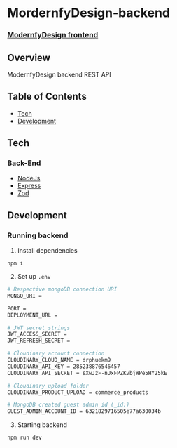 # MordernfyDesign-backend

### [ModernfyDesign frontend](https://github.com/BvChung/ModernfyDesign-frontend)

## Overview

ModernfyDesign backend REST API

## Table of Contents

- [Tech](#tech)<br/>
- [Development](#development)<br/>

## Tech

### Back-End

- [NodeJs](https://nodejs.dev/en/)
- [Express](https://expressjs.com/)
- [Zod](https://zod.dev/)

## Development

### Running backend

1. Install dependencies

```
npm i
```

2. Set up `.env`

```bash
# Respective mongoDB connection URI
MONGO_URI =

PORT =
DEPLOYMENT_URL =

# JWT secret strings
JWT_ACCESS_SECRET =
JWT_REFRESH_SECRET =

# Cloudinary account connection
CLOUDINARY_CLOUD_NAME = drphuekm9
CLOUDINARY_API_KEY = 285238876546457
CLOUDINARY_API_SECRET = sXwJzF-nUxFPZKvbjWPe5HY25kE

# Cloudinary upload folder
CLOUDINARY_PRODUCT_UPLOAD = commerce_products

# MongoDB created guest admin id (_id:)
GUEST_ADMIN_ACCOUNT_ID = 6321829716505e77a630034b
```

3. Starting backend

```
npm run dev
```
